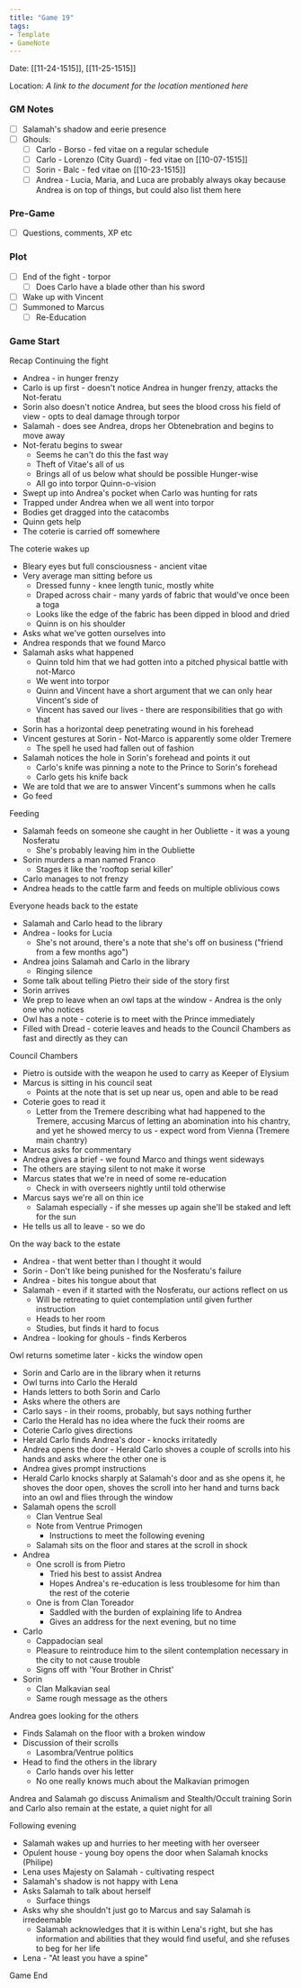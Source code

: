 ```yaml
---
title: "Game 19"
tags:
- Template
- GameNote
---
```


Date: [[11-24-1515]], [[11-25-1515]]

Location: *A link to the document for the location mentioned here*

### GM Notes
- [ ] Salamah's shadow and eerie presence
- [ ] Ghouls:
	- [ ] Carlo - Borso - fed vitae on a regular schedule
	- [ ] Carlo - Lorenzo (City Guard) - fed vitae on [[10-07-1515]]
	- [ ] Sorin - Balc - fed vitae on [[10-23-1515]]
	- [ ] Andrea - Lucia, Maria, and Luca are probably always okay because Andrea is on top of things, but could also list them here

### Pre-Game
- [ ] Questions, comments, XP etc

### Plot
- [ ] End of the fight - torpor
	- [ ] Does Carlo have a blade other than his sword
- [ ] Wake up with Vincent
- [ ] Summoned to Marcus
	- [ ] Re-Education

### Game Start

Recap
Continuing the fight
- Andrea - in hunger frenzy
- Carlo is up first - doesn't notice Andrea in hunger frenzy, attacks the Not-feratu
- Sorin also doesn't notice Andrea, but sees the blood cross his field of view - opts to deal damage through torpor
- Salamah - does see Andrea, drops her Obtenebration and begins to move away
- Not-feratu begins to swear
	- Seems he can't do this the fast way
	- Theft of Vitae's all of us
	- Brings all of us below what should be possible Hunger-wise
	- All go into torpor
Quinn-o-vision
- Swept up into Andrea's pocket when Carlo was hunting for rats
- Trapped under Andrea when we all went into torpor
- Bodies get dragged into the catacombs
- Quinn gets help
- The coterie is carried off somewhere

The coterie wakes up
- Bleary eyes but full consciousness - ancient vitae
- Very average man sitting before us
	- Dressed funny - knee length tunic, mostly white
	- Draped across chair - many yards of fabric that would've once been a toga
	- Looks like the edge of the fabric has been dipped in blood and dried
	- Quinn is on his shoulder
- Asks what we've gotten ourselves into
- Andrea responds that we found Marco
- Salamah asks what happened
	- Quinn told him that we had gotten into a pitched physical battle with not-Marco
	- We went into torpor
	- Quinn and Vincent have a short argument that we can only hear Vincent's side of
	- Vincent has saved our lives - there are responsibilities that go with that
- Sorin has a horizontal deep penetrating wound in his forehead
- Vincent gestures at Sorin - Not-Marco is apparently some older Tremere
	- The spell he used had fallen out of fashion
- Salamah notices the hole in Sorin's forehead and points it out
	- Carlo's knife was pinning a note to the Prince to Sorin's forehead
	- Carlo gets his knife back
- We are told that we are to answer Vincent's summons when he calls
- Go feed

Feeding
- Salamah feeds on someone she caught in her Oubliette - it was a young Nosferatu
	- She's probably leaving him in the Oubliette
- Sorin murders a man named Franco
	- Stages it like the 'rooftop serial killer'
- Carlo manages to not frenzy
- Andrea heads to the cattle farm and feeds on multiple oblivious cows

Everyone heads back to the estate
- Salamah and Carlo head to the library
- Andrea - looks for Lucia
	- She's not around, there's a note that she's off on business ("friend from a few months ago")
- Andrea joins Salamah and Carlo in the library
	- Ringing silence
- Some talk about telling Pietro their side of the story first
- Sorin arrives
- We prep to leave when an owl taps at the window - Andrea is the only one who notices
- Owl has a note - coterie is to meet with the Prince immediately
- Filled with Dread - coterie leaves and heads to the Council Chambers as fast and directly as they can

Council Chambers
- Pietro is outside with the weapon he used to carry as Keeper of Elysium
- Marcus is sitting in his council seat
	- Points at the note that is set up near us, open and able to be read
- Coterie goes to read it
	- Letter from the Tremere describing what had happened to the Tremere, accusing Marcus of letting an abomination into his chantry, and yet he showed mercy to us - expect word from Vienna (Tremere main chantry)
- Marcus asks for commentary
- Andrea gives a brief - we found Marco and things went sideways
- The others are staying silent to not make it worse
- Marcus states that we're in need of some re-education
	- Check in with overseers nightly until told otherwise
- Marcus says we're all on thin ice
	- Salamah especially - if she messes up again she'll be staked and left for the sun
- He tells us all to leave - so we do

On the way back to the estate
- Andrea - that went better than I thought it would
- Sorin - Don't like being punished for the Nosferatu's failure
- Andrea - bites his tongue about that
- Salamah - even if it started with the Nosferatu, our actions reflect on us
	- Will be retreating to quiet contemplation until given further instruction
	- Heads to her room
	- Studies, but finds it hard to focus
- Andrea - looking for ghouls - finds Kerberos

Owl returns sometime later - kicks the window open
- Sorin and Carlo are in the library when it returns
- Owl turns into Carlo the Herald
- Hands letters to both Sorin and Carlo
- Asks where the others are
- Carlo says - in their rooms, probably, but says nothing further
- Carlo the Herald has no idea where the fuck their rooms are
- Coterie Carlo gives directions
- Herald Carlo finds Andrea's door - knocks irritatedly
- Andrea opens the door - Herald Carlo shoves a couple of scrolls into his hands and asks where the other one is
- Andrea gives prompt instructions
- Herald Carlo knocks sharply at Salamah's door and as she opens it, he shoves the door open, shoves the scroll into her hand and turns back into an owl and flies through the window
- Salamah opens the scroll
	- Clan Ventrue Seal
	- Note from Ventrue Primogen
		- Instructions to meet the following evening
	- Salamah sits on the floor and stares at the scroll in shock
- Andrea
	- One scroll is from Pietro
		- Tried his best to assist Andrea
		- Hopes Andrea's re-education is less troublesome for him than the rest of the coterie
	- One is from Clan Toreador
		- Saddled with the burden of explaining life to Andrea
		- Gives an address for the next evening, but no time
- Carlo
	- Cappadocian seal
	- Pleasure to reintroduce him to the silent contemplation necessary in the city to not cause trouble
	- Signs off with 'Your Brother in Christ'
- Sorin
	- Clan Malkavian seal
	- Same rough message as the others

Andrea goes looking for the others
- Finds Salamah on the floor with a broken window
- Discussion of their scrolls
	- Lasombra/Ventrue politics
- Head to find the others in the library
	- Carlo hands over his letter
	- No one really knows much about the Malkavian primogen

Andrea and Salamah go discuss Animalism and Stealth/Occult training
Sorin and Carlo also remain at the estate, a quiet night for all

Following evening
- Salamah wakes up and hurries to her meeting with her overseer
- Opulent house - young boy opens the door when Salamah knocks (Philipe)
- Lena uses Majesty on Salamah - cultivating respect
- Salamah's shadow is not happy with Lena
- Asks Salamah to talk about herself
	- Surface things
- Asks why she shouldn't just go to Marcus and say Salamah is irredeemable
	- Salamah acknowledges that it is within Lena's right, but she has information and abilities that they would find useful, and she refuses to beg for her life
- Lena - "At least you have a spine"

Game End
